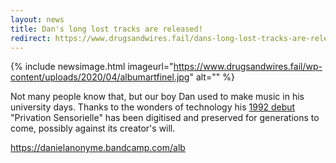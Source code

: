```yaml
---
layout: news
title: Dan's long lost tracks are released!
redirect: https://www.drugsandwires.fail/dans-long-lost-tracks-are-released/
---
```


{% include newsimage.html imageurl="https://www.drugsandwires.fail/wp-content/uploads/2020/04/albumartfinel.jpg" alt="" %}

Not many people know that, but our boy Dan used to make music in his university days. Thanks to the wonders of technology his [1992 debut](https://danielanonyme.bandcamp.com/album/privation-sensorielle) "Privation Sensorielle" has been digitised and preserved for generations to come, possibly against its creator's will.

[https://danielanonyme.bandcamp.com/alb ](https://danielanonyme.bandcamp.com/album/privation-sensorielle)

